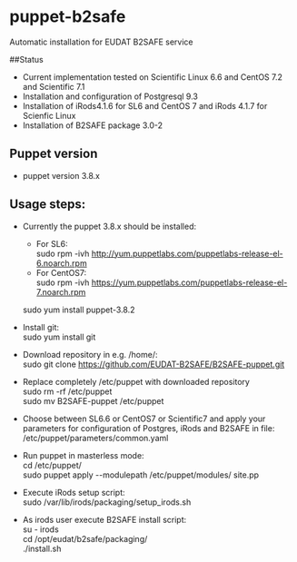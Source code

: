 # puppet-b2safe

Automatic installation for EUDAT B2SAFE service 

##Status

* Current implementation tested on Scientific Linux 6.6 and CentOS 7.2 and Scientific 7.1 
* Installation and configuration of Postgresql 9.3 
* Installation of iRods4.1.6 for SL6 and CentOS 7 and iRods 4.1.7 for Scienfic Linux 
* Installation of B2SAFE package  3.0-2

## Puppet version 
* puppet version 3.8.x

## Usage steps: 
* Currently the puppet 3.8.x should be installed:<br> 
  * For SL6:<br> 
  sudo rpm -ivh http://yum.puppetlabs.com/puppetlabs-release-el-6.noarch.rpm <br>
  * For CentOS7:<br> 
  sudo rpm -ivh https://yum.puppetlabs.com/puppetlabs-release-el-7.noarch.rpm <br>

  sudo yum install puppet-3.8.2
  
* Install git:<br>
  sudo yum install git

* Download repository in e.g. /home/:<br>
  sudo git clone https://github.com/EUDAT-B2SAFE/B2SAFE-puppet.git

* Replace completely /etc/puppet with downloaded repository <br>
   sudo rm -rf /etc/puppet <br>
   sudo mv B2SAFE-puppet /etc/puppet

* Choose between SL6.6 or CentOS7 or Scientific7 and apply your parameters for configuration of Postgres, iRods and B2SAFE in file:<br>
  /etc/puppet/parameters/common.yaml 

* Run puppet in masterless mode: <br>
   cd /etc/puppet/<br>
   sudo puppet apply --modulepath /etc/puppet/modules/ site.pp

* Execute iRods setup script:<br>
   sudo /var/lib/irods/packaging/setup_irods.sh

* As irods user execute B2SAFE install script: <br>
  su - irods <br>
  cd /opt/eudat/b2safe/packaging/<br>
  ./install.sh  
